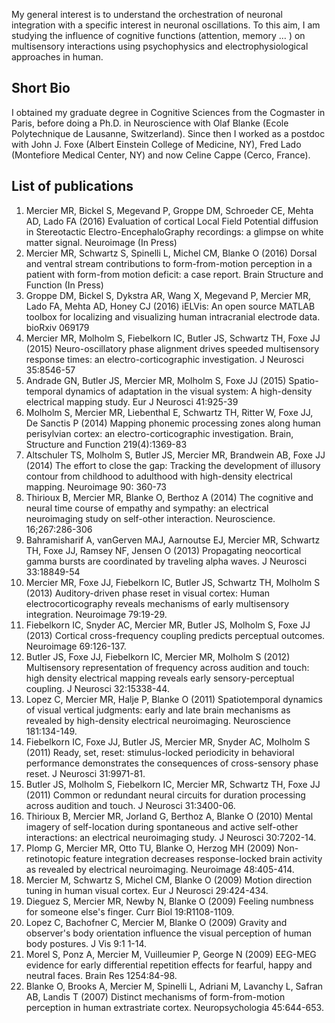 
My general interest is to understand the orchestration of neuronal integration with a specific interest in neuronal oscillations. To this aim, I am studying the influence of cognitive functions (attention, memory … ) on multisensory interactions using psychophysics and electrophysiological approaches in human.

## Short Bio

I obtained my graduate degree in Cognitive Sciences from the Cogmaster in Paris, before doing a Ph.D. in Neuroscience with Olaf Blanke (Ecole Polytechnique de Lausanne, Switzerland). Since then I worked as a postdoc with John J. Foxe (Albert Einstein College of Medicine, NY), Fred Lado (Montefiore Medical Center, NY) and now Celine Cappe (Cerco, France).

## List of publications

   1. Mercier MR, Bickel S, Megevand P, Groppe DM, Schroeder CE, Mehta AD, Lado FA (2016)
   Evaluation of cortical Local Field Potential diffusion in Stereotactic Electro-EncephaloGraphy recordings: a glimpse on white matter signal. Neuroimage (In Press)
   2. Mercier MR, Schwartz S, Spinelli L, Michel CM, Blanke O (2016)
   Dorsal and ventral stream contributions to form-from-motion perception in a patient with form-from motion deficit: a case report. Brain Structure and Function (In Press)
   3. Groppe DM, Bickel S, Dykstra AR, Wang X, Megevand P, Mercier MR, Lado FA, Mehta AD, Honey CJ (2016)
   iELVis: An open source MATLAB toolbox for localizing and visualizing human intracranial electrode data. bioRxiv 069179
   4. Mercier MR, Molholm S, Fiebelkorn IC, Butler JS, Schwartz TH, Foxe JJ (2015)
   Neuro-oscillatory phase alignment drives speeded multisensory response times: an electro-corticographic investigation. J Neurosci 35:8546-57
   5. Andrade GN, Butler JS, Mercier MR, Molholm S, Foxe JJ (2015)
   Spatio-temporal dynamics of adaptation in the visual system: A high-density electrical mapping study. Eur J Neurosci 41:925-39
   6. Molholm S, Mercier MR, Liebenthal E, Schwartz TH, Ritter W, Foxe JJ, De Sanctis P (2014)
   Mapping phonemic processing zones along human perisylvian cortex: an electro-corticographic investigation. Brain, Structure and Function  219(4):1369-83
   7. Altschuler TS, Molholm S, Butler JS, Mercier MR, Brandwein AB, Foxe JJ (2014)
   The effort to close the gap: Tracking the development of illusory contour from childhood to adulthood with high-density electrical mapping. Neuroimage 90: 360-73
   8. Thirioux B, Mercier MR, Blanke O, Berthoz A (2014)
   The cognitive and neural time course of empathy and sympathy: an electrical neuroimaging study on self-other interaction. Neuroscience. 16;267:286-306
   9. Bahramisharif A, vanGerven MAJ, Aarnoutse EJ, Mercier MR, Schwartz TH, Foxe JJ, Ramsey NF, Jensen O (2013)
   Propagating neocortical gamma bursts are coordinated by traveling alpha waves. J Neurosci 33:18849-54
  10. Mercier MR, Foxe JJ, Fiebelkorn IC, Butler JS, Schwartz TH, Molholm S (2013)
  Auditory-driven phase reset in visual cortex: Human electrocorticography reveals mechanisms of early multisensory integration. Neuroimage 79:19-29.
  11. Fiebelkorn IC, Snyder AC, Mercier MR, Butler JS, Molholm S, Foxe JJ (2013)
  Cortical cross-frequency coupling predicts perceptual outcomes. Neuroimage 69:126-137.
  12. Butler JS, Foxe JJ, Fiebelkorn IC, Mercier MR, Molholm S (2012)
  Multisensory representation of frequency across audition and touch: high density electrical mapping reveals early sensory-perceptual coupling. J Neurosci 32:15338-44.
  13. Lopez C, Mercier MR, Halje P, Blanke O (2011)
  Spatiotemporal dynamics of visual vertical judgments: early and late brain mechanisms as revealed by high-density electrical neuroimaging. Neuroscience 181:134-149.
  14. Fiebelkorn IC, Foxe JJ, Butler JS, Mercier MR, Snyder AC, Molholm S (2011)
  Ready, set, reset: stimulus-locked periodicity in behavioral performance demonstrates the consequences of cross-sensory phase reset. J Neurosci 31:9971-81.
  15. Butler JS, Molholm S, Fiebelkorn IC, Mercier MR, Schwartz TH, Foxe JJ (2011)
  Common or redundant neural circuits for duration processing across audition and touch. J Neurosci 31:3400-06.
  16. Thirioux B, Mercier MR, Jorland G, Berthoz A, Blanke O (2010)
  Mental imagery of self-location during spontaneous and active self-other interactions: an electrical neuroimaging study. J Neurosci 30:7202-14.
  17. Plomp G, Mercier MR, Otto TU, Blanke O, Herzog MH (2009)
  Non-retinotopic feature integration decreases response-locked brain activity as revealed by electrical neuroimaging. Neuroimage 48:405-414.
  18. Mercier M, Schwartz S, Michel CM, Blanke O (2009)
  Motion direction tuning in human visual cortex. Eur J Neurosci 29:424-434.
  19. Dieguez S, Mercier MR, Newby N, Blanke O (2009)
  Feeling numbness for someone else's finger. Curr Biol 19:R1108-1109.
  20. Lopez C, Bachofner C, Mercier M, Blanke O (2009)
  Gravity and observer's body orientation influence the visual perception of human body postures. J Vis 9:1 1-14.
  21. Morel S, Ponz A, Mercier M, Vuilleumier P, George N (2009)
  EEG-MEG evidence for early differential repetition effects for fearful, happy and neutral faces. Brain Res 1254:84-98.
  22. Blanke O, Brooks A, Mercier M, Spinelli L, Adriani M, Lavanchy L, Safran AB, Landis T (2007)
  Distinct mechanisms of form-from-motion perception in human extrastriate cortex. Neuropsychologia 45:644-653.

